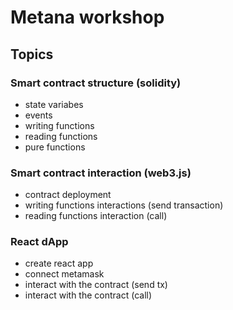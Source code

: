 # Metana workshop

## Topics

### Smart contract structure (solidity)

- state variabes
- events
- writing functions
- reading functions
- pure functions

### Smart contract interaction (web3.js)

- contract deployment
- writing functions interactions (send transaction)
- reading functions interaction (call)

### React dApp

- create react app
- connect metamask
- interact with the contract (send tx)
- interact with the contract (call)
